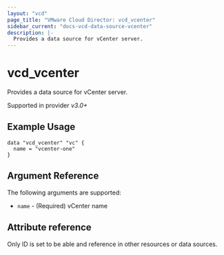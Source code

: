 ```yaml
---
layout: "vcd"
page_title: "VMware Cloud Director: vcd_vcenter"
sidebar_current: "docs-vcd-data-source-vcenter"
description: |-
  Provides a data source for vCenter server.
---
```


# vcd\_vcenter

Provides a data source for vCenter server.

Supported in provider *v3.0+*

## Example Usage

```hcl
data "vcd_vcenter" "vc" {
  name = "vcenter-one"
}
```

## Argument Reference

The following arguments are supported:

* `name` - (Required) vCenter name

## Attribute reference

Only ID is set to be able and reference in other resources or data sources.
